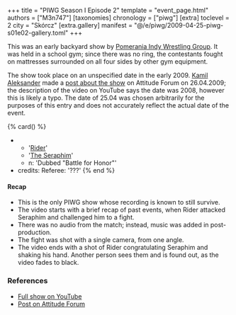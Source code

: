 +++
title = "PIWG Season I Episode 2"
template = "event_page.html"
authors = ["M3n747"]
[taxonomies]
chronology = ["piwg"]
[extra]
toclevel = 2
city = "Skórcz"
[extra.gallery]
manifest = "@/e/piwg/2009-04-25-piwg-s01e02-gallery.toml"
+++

This was an early backyard show by [Pomerania Indy Wrestling Group](@/o/piwg.md). It was held in a school gym; since there was no ring, the contestants fought on mattresses surrounded on all four sides by other gym equipment.

The show took place on an unspecified date in the early 2009. [Kamil Aleksander](@/w/kamil-aleksander.md) made a [post about the show][post-na-atti] on Attitude Forum on 26.04.2009; the description of the video on YouTube says the date was 2008, however this is likely a typo. The date of 25.04 was chosen arbitrarily for the purposes of this entry and does not accurately reflect the actual date of the event.

{% card() %}
- - '[Rider](@/w/asmund.md)'
  - '[The Seraphim](@/w/kamil-aleksander.md)'
  - n: 'Dubbed "Battle for Honor"'
- credits:
    Referee: '???'
{% end %}

#### Recap

* This is the only PIWG show whose recording is known to still survive.
* The video starts with a brief recap of past events, when Rider attacked Seraphim and challenged him to a fight.
* There was no audio from the match; instead, music was added in post-production.
* The fight was shot with a single camera, from one angle.
* The video ends with a shot of Rider congratulating Seraphim and shaking his hand. Another person sees them and is found out, as the video fades to black.

### References

* [Full show on YouTube](https://www.youtube.com/watch?v=NMrsPoIA-R4)
* [Post on Attitude Forum][post-na-atti]

[post-na-atti]: https://forum.wrestling.pl/topic/15001-piwg-sezon-i-epizod-2/
